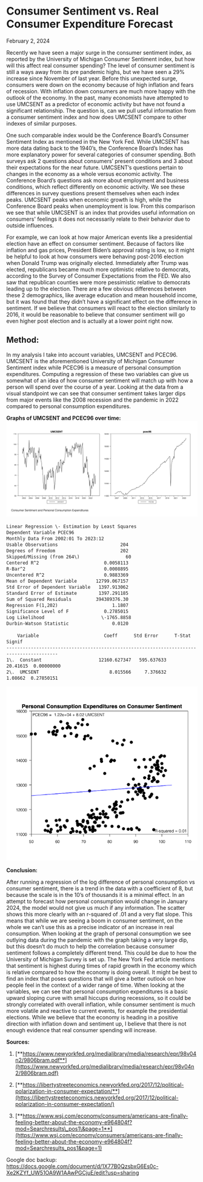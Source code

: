 # Consumer Sentiment vs. Real Consumer Expenditure Forecast

February 2, 2024

Recently we have seen a major surge in the consumer sentiment index, as reported by the University of Michigan Consumer Sentiment index, but how will this affect real consumer spending?  The level of consumer sentiment is still a ways away from its pre pandemic highs, but we have seen a 29% increase since November of last year.  Before this unexpected surge, consumers were down on the economy because of high inflation and fears of recession.  With inflation down consumers are much more happy with the outlook of the economy.  In the past, many economists have attempted to use UMCSENT as a predictor of economic activity but have not found a significant relationship.  The question is, can we pull useful information from a consumer sentiment index and how does UMCSENT compare to other indexes of similar purposes.  

One such comparable index would be the Conference Board’s Consumer Sentiment Index as mentioned in the New York Fed.  While UMCSENT has more data dating back to the 1940’s, the Conference Board’s Index has more explanatory power for several categories of consumer spending.  Both surveys ask 2 questions about consumers’ present conditions and 3 about their expectations for the near future.  UMCSENT’s questions pertain to changes in the economy as a whole versus economic activity.  The Conference Board’s questions ask more about employment and business conditions, which reflect differently on economic activity.  We see these differences in survey questions present themselves when each index peaks.  UMCSENT peaks when economic growth is high, while the Conference Board peaks when unemployment is low.  From this comparison we see that while UMCSENT is an index that provides useful information on consumers' feelings it does not necessarily relate to their behavior due to outside influences.  

For example, we can look at how major American events like a presidential election have an effect on consumer sentiment.  Because of factors like inflation and gas prices, President Biden’s approval rating is low, so it might be helpful to look at how consumers were behaving post-2016 election when Donald Trump was originally elected.  Immediately after Trump was elected, republicans became much more optimistic relative to democrats, according to the Survey of Consumer Expectations from the FED.  We also saw that republican counties were more pessimistic relative to democrats leading up to the election.  There are a few obvious differences between these 2 demographics, like average education and mean household income, but it was found that they didn’t have a significant effect on the difference in sentiment.  If we believe that consumers will react to the election similarly to 2016, it would be reasonable to believe that consumer sentiment will go even higher post election and is actually at a lower point right now.  

## Method:

In my analysis I take into account variables, UMCSENT and PCEC96.  UMCSENT is the aforementioned University of Michigan Consumer Sentiment index while PCEC96 is a measure of personal consumption expenditures.  Computing a regression of these two variables can give us somewhat of an idea of how consumer sentiment will match up with how a person will spend over the course of a year.  Looking at the data from a visual standpoint we can see that consumer sentiment takes larger dips from major events like the 2008 recession and the pandemic in 2022 compared to personal consumption expenditures.  

**Graphs of UMCSENT and PCEC96 over time:**  
![](https://github.com/chuckles023/Consumer-Sentiment-vs.-Real-Consumer-Expenditure-Forecast/blob/main/images/imageproject1_1.png?raw=true)

```
Linear Regression \- Estimation by Least Squares  
Dependent Variable PCEC96  
Monthly Data From 2002:01 To 2023:12  
Usable Observations                       204  
Degrees of Freedom                        202  
Skipped/Missing (from 264\)                 60  
Centered R^2                        0.0058113  
R-Bar^2                             0.0008895  
Uncentered R^2                      0.9883369  
Mean of Dependent Variable       12799.067157  
Std Error of Dependent Variable   1397.913062  
Standard Error of Estimate        1397.291185  
Sum of Squared Residuals         394389376.30  
Regression F(1,202)                    1.1807  
Significance Level of F             0.2785015  
Log Likelihood                     \-1765.8858  
Durbin-Watson Statistic                0.0120

    Variable                        Coeff      Std Error      T-Stat      Signif  
----------------------------------------------------------------------------------------- 
1\.  Constant                     12160.627347   595.637633     20.41615  0.00000000  
2\.  UMCSENT                          8.015566     7.376632      1.08662  0.27850151
```

![](https://github.com/chuckles023/Consumer-Sentiment-vs.-Real-Consumer-Expenditure-Forecast/blob/main/images/imageproject1_2.png?raw=true)

**Conclusion:**

After running a regression of the log difference of personal consumption vs consumer sentiment, there is a trend in the data with a coefficient of 8, but because the scale is in the 10’s of thousands it is a minimal effect.  In an attempt to forecast how personal consumption would change in January 2024, the model would not give us much if any information.  The scatter shows this more clearly with an r-squared of .01 and a very flat slope.  This means that while we are seeing a boom in consumer sentiment, on the whole we can’t use this as a precise indicator of an increase in real consumption.  When looking at the graph of personal consumption we see outlying data during the pandemic with the graph taking a very large dip, but this doesn’t do much to help the correlation because consumer sentiment follows a completely different trend.  This could be due to how the University of Michigan Survey is set up.  The New York Fed article mentions that sentiment is highest during times of rapid growth in the economy which is relative compared to how the economy is doing overall.  It might be best to find an index that poses questions that will give a better outlook on how people feel in the context of a wider range of time.  When looking at the variables, we can see that personal consumption expenditures is a basic upward sloping curve with small hiccups during recessions, so it could be strongly correlated with overall inflation, while consumer sentiment is much more volatile and reactive to current events, for example the presidential elections.  While we believe that the economy is heading in a positive direction with inflation down and sentiment up, I believe that there is not enough evidence that real consumer spending will increase.    

**Sources:**

1. [**https://www.newyorkfed.org/medialibrary/media/research/epr/98v04n2/9806bram.pdf**](https://www.newyorkfed.org/medialibrary/media/research/epr/98v04n2/9806bram.pdf)

2. [**https://libertystreeteconomics.newyorkfed.org/2017/12/political-polarization-in-consumer-expectation/**](https://libertystreeteconomics.newyorkfed.org/2017/12/political-polarization-in-consumer-expectation/)

3. [**https://www.wsj.com/economy/consumers/americans-are-finally-feeling-better-about-the-economy-e964804f?mod=Searchresults\_pos1\&page=1**](https://www.wsj.com/economy/consumers/americans-are-finally-feeling-better-about-the-economy-e964804f?mod=Searchresults_pos1&page=1)

Google doc backup: https://docs.google.com/document/d/1X77B0QzsbxG6Es0c-Xe2KZYf_UW51OA9W1AAwPGCjuE/edit?usp=sharing 

